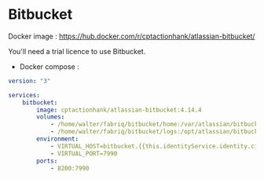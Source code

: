 Bitbucket
============

Docker image : https://hub.docker.com/r/cptactionhank/atlassian-bitbucket/ 

You'll need a trial licence to use Bitbucket.

* Docker compose :

```yml
version: "3"

services:
    bitbucket:
        image: cptactionhank/atlassian-bitbucket:4.14.4
        volumes:
            - /home/walter/fabriq/bitbucket/home:/var/atlassian/bitbucket
            - /home/walter/fabriq/bitbucket/logs:/opt/atlassian/bitbucket/logs
        environment:
            - VIRTUAL_HOST=bitbucket.{{this.identityService.identity.ciDomain}}
            - VIRTUAL_PORT=7990              
        ports:
            - 8200:7990

```

